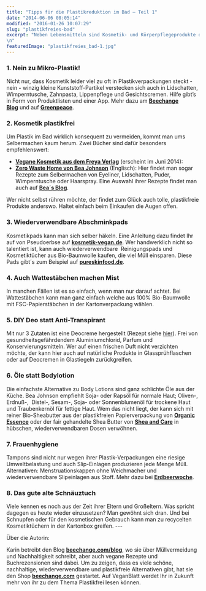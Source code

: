 ```yaml
---
title: "Tipps für die Plastikreduktion im Bad – Teil 1"
date: "2014-06-06 08:05:14"
modified: "2016-01-26 10:07:29"
slug: "plastikfreies-bad"
excerpt: "Neben Lebensmitteln sind Kosmetik- und Körperpflegeprodukte der zweite Bereich, in dem sich Plastik ganz stark breitgemacht hat. Hier die ersten 8 Tipps für den Anfang:\n"
featuredImage: "plastikfreies_bad-1.jpg"
---
```


### **1\. Nein zu Mikro-Plastik!**

Nicht nur, dass Kosmetik leider viel zu oft in Plastikverpackungen steckt - nein **-** winzig kleine Kunststoff-Partikel verstecken sich auch in Lidschatten, Wimperntusche, Zahnpasta, Lippenpflege und Gesichtscremen. Hilfe gibt’s in Form von Produktlisten und einer App. Mehr dazu am [**Beechange Blog**](http://www.beechange.com/blog/green-lifestyle/plastik-raus-aus-der-kosmetik) und auf **[Greenpeace](https://secured.greenpeace.org/austria/de/aktivwerden/proteste/konsum/mikroplastik/)**.

### **2\. Kosmetik plastikfrei**

Um Plastik im Bad wirklich konsequent zu vermeiden, kommt man ums Selbermachen kaum herum. Zwei Bücher sind dafür besonders empfehlenswert:

*   [**Vegane Kosmetik aus dem Freya Verlag**](http://www.freya.at/index.php?page=shop.product_details&flypage=flypage-vmbright.tpl&product_id=201&category_id=1&option=com_virtuemart&Itemid=15) (erscheint im Juni 2014):
*   [**Zero Waste Home von Bea Johnson**](http://zerowastehome.blogspot.co.at/2010/03/zero-waste-recipes.html) (Englisch): Hier findet man sogar Rezepte zum Selbermachen von Eyeliner, Lidschatten, Puder, Wimperntusche oder Haarspray. Eine Auswahl ihrer Rezepte findet man auch auf [**Bea´s Blog**](http://zerowastehome.blogspot.co.at/2010/03/zero-waste-recipes.html).

Wer nicht selbst rühren möchte, der findet zum Glück auch tolle, plastikfreie Produkte anderswo. Haltet einfach beim Einkaufen die Augen offen.

### **3\. Wiederverwendbare Abschminkpads**

Kosmetikpads kann man sich selber häkeln. Eine Anleitung dazu findet Ihr auf von Pseudoerbse auf [**kosmetik-vegan.de**](http://www.kosmetik-vegan.de/erbse/diy-pads-zum-abschminken-selbst-machen/). Wer handwerklich nicht so talentiert ist, kann auch wiederverwendbare  Reinigungspads und Kosmetiktücher aus Bio-Baumwolle kaufen, die viel Müll einsparen. Diese Pads gibt´s zum Beispiel auf [**pureskinfood.de**](http://www.pureskinfood.de/collections/beauty-accessoires).

### **4\. Auch Wattestäbchen machen Mist**

In manchen Fällen ist es so einfach, wenn man nur darauf achtet. Bei Wattestäbchen kann man ganz einfach welche aus 100% Bio-Baumwolle mit FSC-Papierstäbchen in der Kartonverpackung wählen.

### **5\. DIY Deo statt Anti-Transpirant**

Mit nur 3 Zutaten ist eine Deocreme hergestellt (Rezept siehe [hier](http://leben-ohne-plastik.blogspot.co.at/2014/04/wie-man-deocreme-selber-macht.html)). Frei von gesundheitsgefährdendem Aluminiumchlorid, Parfum und Konservierungsmitteln. Wer auf einen frischen Duft nicht verzichten möchte, der kann hier auch auf natürliche Produkte in Glassprühflaschen oder auf Deocremen in Glastiegeln zurückgreifen.

### **6. Öle statt Bodylotion**

Die einfachste Alternative zu Body Lotions sind ganz schlichte Öle aus der Küche. Bea Johnson empfiehlt Soja- oder Rapsöl für normale Haut; Oliven-, Erdnuß-,  Distel-, Sesam-, Soja- oder Sonnenblumenöl für trockene Haut und Traubenkernöl für fettige Haut. Wem das nicht liegt, der kann sich mit reiner Bio-Sheabutter aus der plastikfreien Papierverpackung von [**Organic Essence**](http://www.badusanshop.de/epages/61753140.sf/de_DE/?ObjectID=1337210&ViewAction=FacetedSearchProducts&SearchString=organic+essence) oder der fair gehandelte Shea Butter von [**Shea and Care**](http://shea-and-care.com/de) in hübschen, wiederverwendbaren Dosen verwöhnen.

### **7\. Frauenhygiene**

Tampons sind nicht nur wegen ihrer Plastik-Verpackungen eine riesige Umweltbelastung und auch Slip-Einlagen produzieren jede Menge Müll. Alternativen: Menstruationskappen ohne Weichmacher und wiederverwendbare Slipeinlagen aus Stoff. Mehr dazu bei **[Erdbeerwoche](http://www.erdbeerwoche.com/)**.

### **8\. Das gute alte Schnäuztuch**

Viele kennen es noch aus der Zeit ihrer Eltern und Großeltern. Was spricht dagegen es heute wieder einzusetzen? Man gewöhnt sich dran. Und bei Schnupfen oder für den kosmetischen Gebrauch kann man zu recycelten Kosmetiktüchern in der Kartonbox greifen. ---

Über die Autorin:

Karin betreibt den Blog [**beechange.com/blog**](http://www.beechange.com/blog/), wo sie über Müllvermeidung und Nachhaltigkeit schreibt, aber auch vegane Rezepte und Buchrezensionen sind dabei. Um zu zeigen, dass es viele schöne, nachhaltige, wiederverwendbare und plastikfreie Alternativen gibt, hat sie den Shop **[beechange.com](http://www.beechange.com/)** gestartet. Auf VeganBlatt werdet Ihr in Zukunft mehr von ihr zu dem Thema Plastikfrei lesen können.